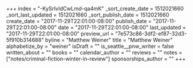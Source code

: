 +++
index = "-KySrIvIdCwLmd-qa4mK"
_sort_create_date = 1512021660
_sort_last_updated = 1512021660
_sort_publish_date = 1512021660
create_date = "2017-11-29T22:01:00-08:00"
publish_date = "2017-11-29T22:01:00-08:00"
date = "2017-11-29T22:01:00-08:00"
last_updated = "2017-11-29T22:01:00-08:00"
preview_url = "7e573c86-3df2-ef87-32d3-5f910b314688"
byline = "Matthew Weiner"
title = "Matthew Weiner"
alphabetize_by = "weiner"
isDraft = ""
is_seattle__pnw_writer = false
written_about = ""
books = ""
calendar_author = ""
reviews = ""
notes = ["notes/criminal-fiction-winter-in-review"]
sponsorships_author = ""
+++

